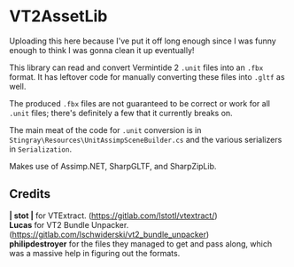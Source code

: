 # VT2AssetLib
 
Uploading this here because I've put it off long enough since I was funny enough to think I was gonna clean it up eventually!

This library can read and convert Vermintide 2 `.unit` files into an `.fbx` format. It has leftover code for manually converting these files into `.gltf` as well.

The produced `.fbx` files are not guaranteed to be correct or work for all `.unit` files; there's definitely a few that it currently breaks on.

The main meat of the code for `.unit` conversion is in `Stingray\Resources\UnitAssimpSceneBuilder.cs` and the various serializers in `Serialization`.

Makes use of Assimp.NET, SharpGLTF, and SharpZipLib.

## Credits

**| stot |** for VTExtract. (https://gitlab.com/IstotI/vtextract/)  
**Lucas** for VT2 Bundle Unpacker. (https://gitlab.com/lschwiderski/vt2_bundle_unpacker)  
**philipdestroyer** for the files they managed to get and pass along, which was a massive help in figuring out the formats.
